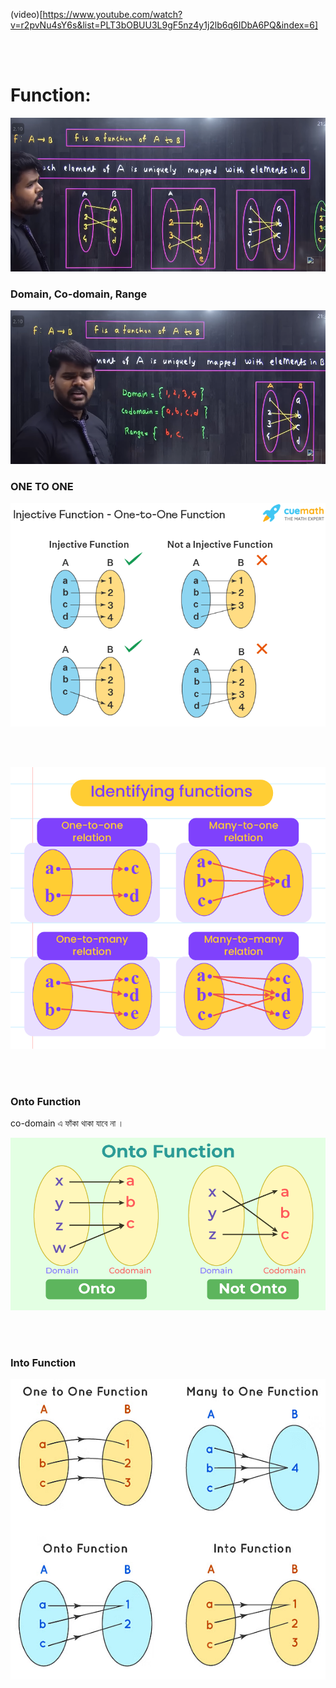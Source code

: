 
<br> <br>

(video)[https://www.youtube.com/watch?v=r2pvNu4sY6s&list=PLT3bOBUU3L9gF5nz4y1j2lb6q6IDbA6PQ&index=6]

<br> <br>

# Function: 

![Alt text](image-24.png)


### Domain, Co-domain, Range

![Alt text](image-23.png)

### ONE TO ONE

![Alt text](image-25.png)

<br> <br>

![Alt text](image-26.png)

<br> <br>

### Onto Function
co-domain এ ফাঁকা থাকা যাবে না । 

![Alt text](image-27.png)

<br> <br>

### Into Function
![Alt text](image-28.png)


